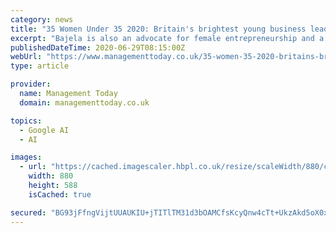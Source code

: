 ```yaml
---
category: news
title: "35 Women Under 35 2020: Britain's brightest young business leaders"
excerpt: "Bajela is also an advocate for female entrepreneurship and a Shaper for the World Economic Forum. Abbie Bates, director of people & culture, DeepMind – 31 Since joining DeepMind in 2017, Bates has risen up the ranks of the Google-owned AI research ..."
publishedDateTime: 2020-06-29T08:15:00Z
webUrl: "https://www.managementtoday.co.uk/35-women-35-2020-britains-brightest-young-business-leaders/women-in-business/article/1687839"
type: article

provider:
  name: Management Today
  domain: managementtoday.co.uk

topics:
  - Google AI
  - AI

images:
  - url: "https://cached.imagescaler.hbpl.co.uk/resize/scaleWidth/880/cached.offlinehbpl.hbpl.co.uk/news/OTM/35w35.png"
    width: 880
    height: 588
    isCached: true

secured: "BG93jFfngVijtUUAUKIU+jTITlTM31d3bOAMCfsKcyQnw4cTt+UkzAkd5oX0x36EtMnqq+XXPGD35f3krhNpJNuW2XIESpQnwgAIgN+xBj1iKQuffpRuuIYISXBvj82cVpSkaf7DJ7njJG6bTm04lUd9B4gnrGNZeInsDZPB8TeN2kdc++MUVkfnzMaVgcsIvaYKvIpwTpns9ck2HsvCBObc/K19pJey4dnVH5vXjun2s6RSmZj1UsQWGySvlfjS7CoRit2JLjxo77bdCM+uV+t7qbts9HEaLgd1mTQPKy907dBuFUfnFkUMg6s3Z7vdYrgjYe3UCqZSGnZSerh1ZA==;X2ViM53GuE/kOp3HFAa5VA=="
---
```



